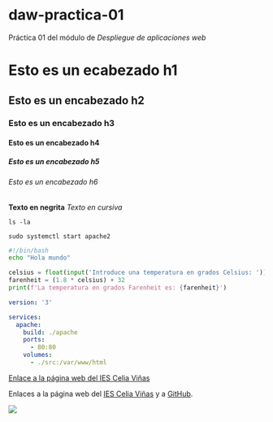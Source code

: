 # daw-practica-01
Práctica 01 del módulo de *Despliegue de aplicaciones web*

# Esto es un ecabezado h1
## Esto es un encabezado h2
### Esto es un encabezado h3
#### Esto es un encabezado h4
##### Esto es un encabezado h5
###### Esto es un encabezado h6

**Texto en negrita**
*Texto en cursiva*

`ls -la`

```
sudo systemctl start apache2
```
```bash
#!/bin/bash
echo "Hola mundo"
```
```python
celsius = float(input('Introduce una temperatura en grados Celsius: '))
farenheit = (1.8 * celsius) + 32
print(f'La temperatura en grados Farenheit es: {farenheit}')
```
```yaml
version: '3'

services: 
  apache:
    build: ./apache
    ports: 
      - 80:80
    volumes:
      - ./src:/var/www/html
```

[Enlace a la página web del IES Celia Viñas](https://iescelia.org)

Enlaces a la página web del [IES Celia Viñas][1] y a [GitHub][2].

[1]: https://iescelia.org
[2]: https://github.com


![](https://iescelia.org/web/wp-content/uploads/2012/05/iescelia_1950.jpg)